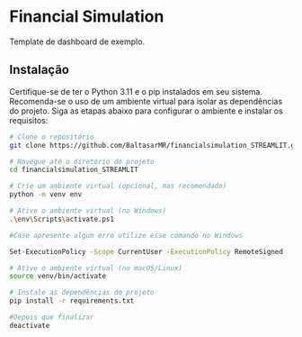 # Financial Simulation

Template de dashboard de exemplo.

## Instalação

Certifique-se de ter o Python 3.11 e o pip instalados em seu sistema. Recomenda-se o uso de um ambiente virtual para isolar as dependências do projeto. Siga as etapas abaixo para configurar o ambiente e instalar os requisitos:

```bash
# Clone o repositório
git clone https://github.com/BaltasarMR/financialsimulation_STREAMLIT.git

# Navegue até o diretório do projeto
cd financialsimulation_STREAMLIT

# Crie um ambiente virtual (opcional, mas recomendado)
python -m venv env

# Ative o ambiente virtual (no Windows)
.\env\Scripts\activate.ps1

#Case apresente algum erro utilize esse comando no Windows

Set-ExecutionPolicy -Scope CurrentUser -ExecutionPolicy RemoteSigned

# Ative o ambiente virtual (no macOS/Linux)
source venv/bin/activate

# Instale as dependências do projeto
pip install -r requirements.txt

#Depois que finalizar
deactivate